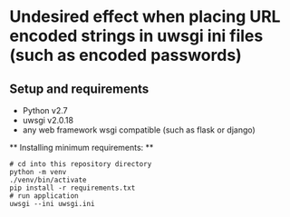 # Undesired effect when placing URL encoded strings in uwsgi ini files (such as encoded passwords)

## Setup and requirements
* Python v2.7
* uwsgi v2.0.18
* any web framework wsgi compatible (such as flask or django)

** Installing minimum requirements: **  
```shell
# cd into this repository directory
python -m venv
./venv/bin/activate
pip install -r requirements.txt
# run application
uwsgi --ini uwsgi.ini
```


